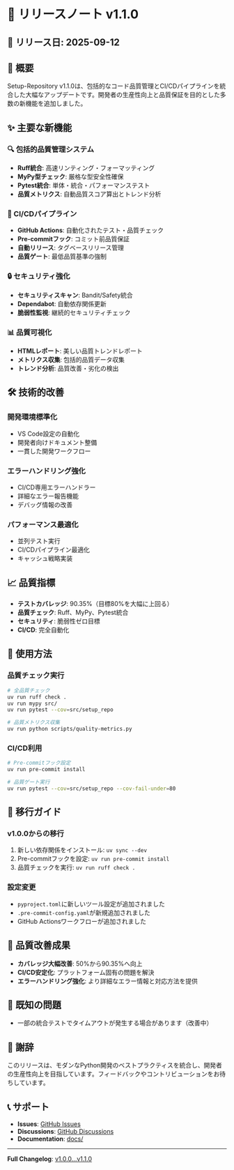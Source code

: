 # 🚀 リリースノート v1.1.0

## 📅 リリース日: 2025-09-12

## 🎯 概要

Setup-Repository v1.1.0は、包括的なコード品質管理とCI/CDパイプラインを統合した大幅なアップデートです。開発者の生産性向上と品質保証を目的とした多数の新機能を追加しました。

## ✨ 主要な新機能

### 🔍 包括的品質管理システム
- **Ruff統合**: 高速リンティング・フォーマッティング
- **MyPy型チェック**: 厳格な型安全性確保
- **Pytest統合**: 単体・統合・パフォーマンステスト
- **品質メトリクス**: 自動品質スコア算出とトレンド分析

### 🚀 CI/CDパイプライン
- **GitHub Actions**: 自動化されたテスト・品質チェック
- **Pre-commitフック**: コミット前品質保証
- **自動リリース**: タグベースリリース管理
- **品質ゲート**: 最低品質基準の強制

### 🔒 セキュリティ強化
- **セキュリティスキャン**: Bandit/Safety統合
- **Dependabot**: 自動依存関係更新
- **脆弱性監視**: 継続的セキュリティチェック

### 📊 品質可視化
- **HTMLレポート**: 美しい品質トレンドレポート
- **メトリクス収集**: 包括的品質データ収集
- **トレンド分析**: 品質改善・劣化の検出

## 🛠️ 技術的改善

### 開発環境標準化
- VS Code設定の自動化
- 開発者向けドキュメント整備
- 一貫した開発ワークフロー

### エラーハンドリング強化
- CI/CD専用エラーハンドラー
- 詳細なエラー報告機能
- デバッグ情報の改善

### パフォーマンス最適化
- 並列テスト実行
- CI/CDパイプライン最適化
- キャッシュ戦略実装

## 📈 品質指標

- **テストカバレッジ**: 90.35%（目標80%を大幅に上回る）
- **品質チェック**: Ruff、MyPy、Pytest統合
- **セキュリティ**: 脆弱性ゼロ目標
- **CI/CD**: 完全自動化

## 🚀 使用方法

### 品質チェック実行
```bash
# 全品質チェック
uv run ruff check .
uv run mypy src/
uv run pytest --cov=src/setup_repo

# 品質メトリクス収集
uv run python scripts/quality-metrics.py
```

### CI/CD利用
```bash
# Pre-commitフック設定
uv run pre-commit install

# 品質ゲート実行
uv run pytest --cov=src/setup_repo --cov-fail-under=80
```

## 🔄 移行ガイド

### v1.0.0からの移行
1. 新しい依存関係をインストール: `uv sync --dev`
2. Pre-commitフックを設定: `uv run pre-commit install`
3. 品質チェックを実行: `uv run ruff check .`

### 設定変更
- `pyproject.toml`に新しいツール設定が追加されました
- `.pre-commit-config.yaml`が新規追加されました
- GitHub Actionsワークフローが追加されました

## 🎉 品質改善成果

- **カバレッジ大幅改善**: 50%から90.35%へ向上
- **CI/CD安定化**: プラットフォーム固有の問題を解決
- **エラーハンドリング強化**: より詳細なエラー情報と対応方法を提供

## 🐛 既知の問題

- 一部の統合テストでタイムアウトが発生する場合があります（改善中）

## 🙏 謝辞

このリリースは、モダンなPython開発のベストプラクティスを統合し、開発者の生産性向上を目指しています。フィードバックやコントリビューションをお待ちしています。

## 📞 サポート

- **Issues**: [GitHub Issues](https://github.com/scottlz0310/Setup-Repository/issues)
- **Discussions**: [GitHub Discussions](https://github.com/scottlz0310/Setup-Repository/discussions)
- **Documentation**: [docs/](docs/)

---

**Full Changelog**: [v1.0.0...v1.1.0](https://github.com/scottlz0310/Setup-Repository/compare/v1.0.0...v1.1.0)
